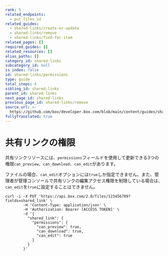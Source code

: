 ```yaml
---
rank: 5
related_endpoints:
  - put_files_id
related_guides:
  - shared-links/create-or-update
  - shared-links/remove
  - shared-links/find-for-item
related_pages: []
required_guides: []
related_resources: []
alias_paths: []
category_id: shared-links
subcategory_id: null
is_index: false
id: shared-links/permissions
type: guide
total_steps: 4
sibling_id: shared-links
parent_id: shared-links
next_page_id: shared-links
previous_page_id: shared-links/remove
source_url: >-
  https://github.com/box/developer.box.com/blob/main/content/guides/shared-links/permissions.md
fullyTranslated: true
---
```

# 共有リンクの権限

共有リンクリソースには、`permissions`フィールドを使用して更新できる3つの権限`can_preview`、`can_download`、`can_edit`があります。

<Message type="warning">

ファイルの場合、`can_edit`オプションには`true`しか指定できません。また、管理者が管理コンソールで共有リンクの編集アクセス権限を制限している場合は、`can_edit`を`true`に設定することはできません。

</Message>

```curl
curl -i -X PUT 'https://api.box.com/2.0/files/123456789?fields=shared_link' \
        -H 'Content-Type: application/json' \
        -H 'Authorization: Bearer [ACCESS TOKEN]' \
        -d '{
          "shared_link": {
            "permissions": {
              "can_preview": true,
              "can_download": true,
              "can_edit": true
            }
          }
        }'

```
